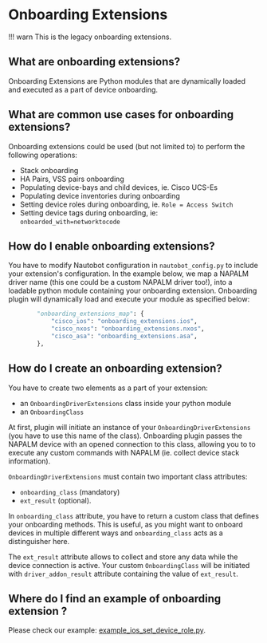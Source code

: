 # Onboarding Extensions

!!! warn
    This is the legacy onboarding extensions.

## What are onboarding extensions?

Onboarding Extensions are Python modules that are dynamically loaded and executed as a part of device onboarding.

## What are common use cases for onboarding extensions?

Onboarding extensions could be used (but not limited to) to perform the following operations:

- Stack onboarding
- HA Pairs, VSS pairs onboarding
- Populating device-bays and child devices, ie. Cisco UCS-Es
- Populating device inventories during onboarding
- Setting device roles during onboarding, ie. `Role = Access Switch`
- Setting device tags during onboarding, ie: `onboarded_with=networktocode`

## How do I enable onboarding extensions?

You have to modify Nautobot configuration in `nautobot_config.py` to include your extension's configuration. In the example below, we map a NAPALM driver name (this one could be a custom NAPALM driver too!), into a loadable python module containing your onboarding extension. Onboarding plugin will dynamically load and execute your module as specified below:

```python
        "onboarding_extensions_map": {
            "cisco_ios": "onboarding_extensions.ios",
            "cisco_nxos": "onboarding_extensions.nxos",
            "cisco_asa": "onboarding_extensions.asa",
        },
```

## How do I create an onboarding extension?

You have to create two elements as a part of your extension:

- an `OnboardingDriverExtensions` class inside your python module
- an `OnboardingClass`

At first, plugin will initiate an instance of your `OnboardingDriverExtensions` (you have to use this name of the class). Onboarding plugin passes the NAPALM device with an opened connection to this class, allowing you to to execute any custom commands with NAPALM (ie. collect device stack information).

`OnboardingDriverExtensions` must contain two important class attributes:

- `onboarding_class` (mandatory)
- `ext_result` (optional).

In `onboarding_class` attribute, you have to return a custom class that defines your onboarding methods. This is useful, as you might want to onboard devices in multiple different ways and `onboarding_class` acts as a distinguisher here.

The `ext_result` attribute allows to collect and store any data while the device connection is active. Your custom `OnboardingClass` will be initiated with `driver_addon_result` attribute containing the value of `ext_result`.

## Where do I find an example of onboarding extension ?

Please check our example: [example_ios_set_device_role.py](https://github.com/nautobot/nautobot-app-device-onboarding/raw/develop/examples/example_ios_set_device_role.py).
